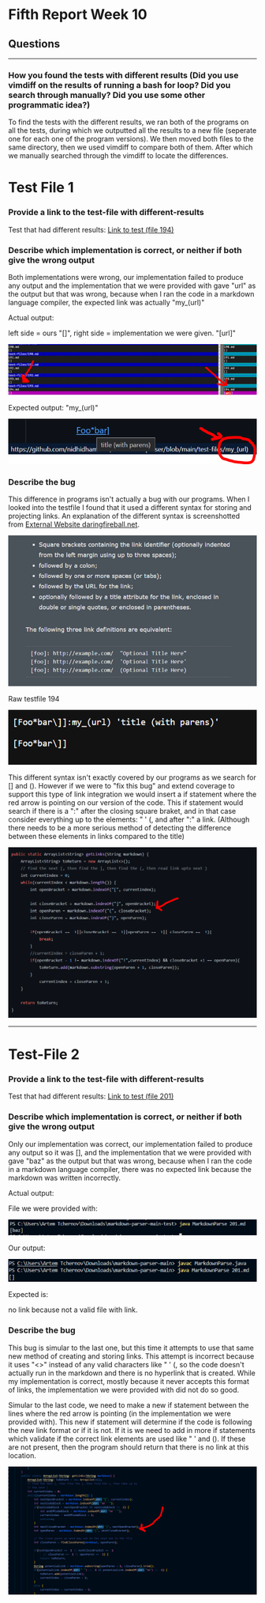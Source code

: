 # **Fifth Report Week 10**

## **Questions**
***
### **How you found the tests with different results (Did you use vimdiff on the results of running a bash for loop? Did you search through manually? Did you use some other programmatic idea?)**
To find the tests with the different results, we ran both of the programs on all the tests, during which we outputted all the results to a new file (seperate one for each one of the program versions). We then moved both files to the same directory, then we used vimdiff to compare both of them. After which we manually searched through the vimdiff to locate the differences.

# **Test File 1**
### **Provide a link to the test-file with different-results**
Test that had different results: [Link to test (file 194)](https://github.com/nidhidhamnani/markdown-parser/blob/main/test-files/194.md)

### **Describe which implementation is correct, or neither if both give the wrong output**
Both implementations were wrong, our implementation failed to produce any output and the implementation that we were provided with gave "url" as the output but that was wrong, because when I ran the code in a markdown language compiler, the expected link was actually "my_(url)"

Actual output: 

left side = ours "[]", right side = implementation we were given. "[url]"

[i]: test194.PNG
![3-1][i]

Expected output: 
"my_(url)"

[i2]: expected.PNG
![3-1][i2]

### **Describe the bug**
This difference in programs isn't actually a bug with our programs. When I looked into the testfile I found that it used a different syntax for storing and projecting links. An explanation of the different syntax is screenshotted from [External Website daringfireball.net](https://daringfireball.net/projects/markdown/syntax#link).

[i3]: explanation.PNG
![3-1][i3]

Raw testfile 194

[i4]: 194raw.PNG
![3-1][i4]

This different syntax isn't exactly covered by our programs as we search for [] and ().
However if we were to "fix this bug" and extend coverage to support this type of link integration we would insert a if statement where the red arrow is pointing on our version of the code. This if statement would search if there is a ":" after the closing square braket, and in that case consider everything up to the elements: " ' (, and after ":" a link. (Although there needs to be a more serious method of detecting the difference between these elements in links compared to the title)

[i5]: bugfix.PNG
![3-1][i5]

***
# **Test-File 2**

### **Provide a link to the test-file with different-results**
Test that had different results: [Link to test (file 201)](https://github.com/nidhidhamnani/markdown-parser/blob/main/test-files/201.md)

### **Describe which implementation is correct, or neither if both give the wrong output**
Only our implementation was correct, our implementation failed to produce any output so it was [], and the implementation that we were provided with gave "baz" as the output but that was wrong, because when I ran the code in a markdown language compiler, there was no expected link because the markdown was written incorrectly. 

Actual output:

File we were provided with:

[i6]: output_not_ours.PNG
![3-1][i6]

Our output:

[i7]: ours.PNG
![3-1][i7]

Expected is:

no link because not a valid file with link.

### **Describe the bug**
This bug is simular to the last one, but this time it attempts to use that same new method of creating and storing links. This attempt is incorrect because it uses "<>" instead of any valid characters like " ' (, so the code doesn't actually run in the markdown and there is no hyperlink that is created. While my implementation is correct, mostly because it never accepts this format of links, the implementation we were provided with did not do so good. 

Simular to the last code, we need to make a new if statement between the lines where the red arrow is pointing (in the implementation we were provided with). This new if statement will determine if the code is following the new link format or if it is not. If it is we need to add in more if statements which validate if the correct link elements are used like  " ' and (). If these are not present, then the program should return that there is no link at this location. 


[i8]: fix-thiers.PNG
![3-1][i8]